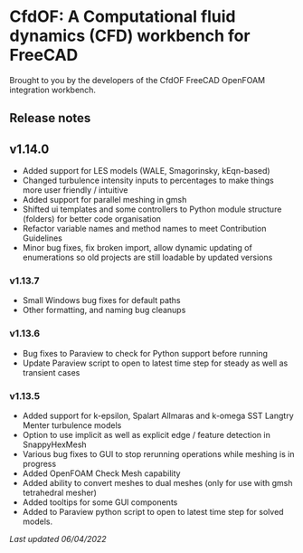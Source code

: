 # CfdOF: A Computational fluid dynamics (CFD) workbench for FreeCAD
Brought to you by the developers of the CfdOF FreeCAD OpenFOAM integration workbench.

## Release notes
## v1.14.0
* Added support for LES models (WALE, Smagorinsky, kEqn-based)
* Changed turbulence intensity inputs to percentages to make things more user friendly / intuitive
* Added support for parallel meshing in gmsh
* Shifted ui templates and some controllers to Python module structure (folders) for better code organisation
* Refactor variable names and method names to meet Contribution Guidelines
* Minor bug fixes, fix broken import, allow dynamic updating of enumerations so old projects are still loadable by updated versions

### v1.13.7
* Small Windows bug fixes for default paths
* Other formatting, and naming bug cleanups

### v1.13.6
* Bug fixes to Paraview to check for Python support before running
* Update Paraview script to open to latest time step for steady as well as transient cases

### v1.13.5
* Added support for k-epsilon, Spalart Allmaras and k-omega SST Langtry Menter turbulence models
* Option to use implicit as well as explicit edge / feature detection in SnappyHexMesh
* Various bug fixes to GUI to stop rerunning operations while meshing is in progress
* Added OpenFOAM Check Mesh capability
* Added ability to convert meshes to dual meshes (only for use with gmsh tetrahedral mesher)
* Added tooltips for some GUI components
* Added to Paraview python script to open to latest time step for solved models.  

_Last updated 06/04/2022_